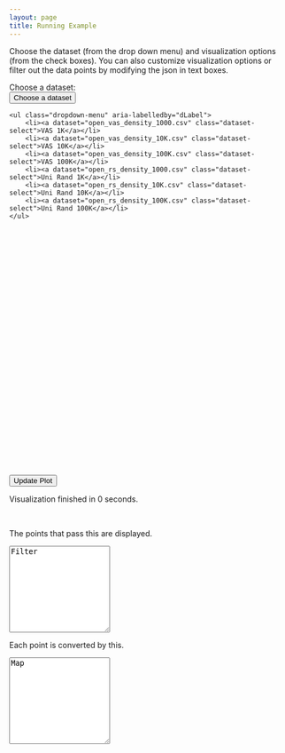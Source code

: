 ```yaml
---
layout: page
title: Running Example
---
```


Choose the dataset (from the drop down menu) and visualization options (from
the check boxes). You can also customize visualization options or filter out the
data points by modifying the json in text boxes.

<div class="row">
<div class="col-md-4">
Choose a dataset:
</div>
<div class="col-md-6">
<div class="dropdown">
    <button id="datasetBtn" class="btn btn-default dropdown-toggle" type="button" data-toggle="dropdown" aria-haspopup="true" aria-expanded="true">
        Choose a dataset
        <span class="caret"></span>
    </button>

    <ul class="dropdown-menu" aria-labelledby="dLabel">
        <li><a dataset="open_vas_density_1000.csv" class="dataset-select">VAS 1K</a></li>
        <li><a dataset="open_vas_density_10K.csv" class="dataset-select">VAS 10K</a></li>
        <li><a dataset="open_vas_density_100K.csv" class="dataset-select">VAS 100K</a></li>
        <li><a dataset="open_rs_density_1000.csv" class="dataset-select">Uni Rand 1K</a></li>
        <li><a dataset="open_rs_density_10K.csv" class="dataset-select">Uni Rand 10K</a></li>
        <li><a dataset="open_rs_density_100K.csv" class="dataset-select">Uni Rand 100K</a></li>
    </ul>
</div>
</div>

<div class="col-md-2"></div>
</div>


[comment]: <> (Chart)
<br>
<div id="demo_chart" style="width: 100%; height: 400px;"></div>


[comment]: <> (Update Button)
<div class="row">
<div class="col-md-4 text-center">
<p>
<button id="demo-chart-update-btn" type="button" class="btn btn-primary btn-lg">Update Plot</button>
</p>
</div>

<div class="col-md-8">
Visualization finished in <span id="viz-time">0</span> seconds.
</div>
</div>


[comment]: <> (Json Textareas)
<br>
<p>
The points that pass this are displayed.
</p>
<textarea class="form-control" rows="10" id="filter-body">Filter</textarea>

<br>
<p>
Each point is converted by this.
</p>
<textarea class="form-control" rows="10" id="map-body">Map</textarea>


<script src="{{ site.baseurl }}/scripts/demo.js"></script>

